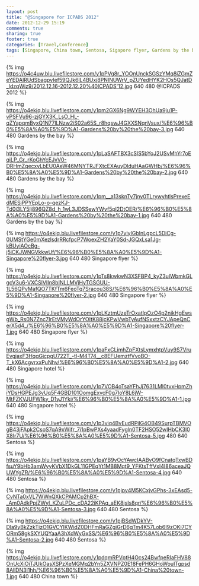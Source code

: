 ```yaml
---
layout: post
title: "@Singapore for ICPADS 2012"
date: 2012-12-29 15:19
comments: true
sharing: true
footer: true
categories: [Travel,Conference]
tags: [Singapore, China town, Sentosa, Sigapore flyer, Gardens by the bay]
---
```


{% img https://o4c4uw.blu.livefilestore.com/y1pPVg8r_YOOnUnckSGSzYMq8iZGmZeYEDAlRUdSbagpvIef59QJk6lL4BUxj8PNINUWrV_pZUYedHYK2HOs5QJatD_ldzqWiz9/2012.12.16-2012.12.20%40ICPADS'12.jpg 640 480 @ICPADS 2012 %}

<!-- more -->

{% img https://o4ekjq.blu.livefilestore.com/y1pm2GX6Ng9WYEH3OhUa9ju1P-vPSFVu96-zjGYX3K_LsO_HL-qZYapqmByxQ1N77lLNzw2iS02a65S_r8hqswJ4GXXSNqnVsux/%E6%96%B0%E5%8A%A0%E5%9D%A1-Gardens%20by%20the%20bay-3.jpg 640 480 Gardens by the bay %}

{% img https://o4ekjq.blu.livefilestore.com/y1pLaSAFTBX3cSlS5bYoJ2USvMhYr7oEqiLP_Gr_rKoGhYcEJvV0-DRHmZqecxyLbEU0AeW46MNYTRJFXtcEXAuyDlduHAaGWHb/%E6%96%B0%E5%8A%A0%E5%9D%A1-Gardens%20by%20the%20bay-2.jpg 640 480 Gardens by the bay %}

{% img https://o4ekjq.blu.livefilestore.com/y1pm__a13sknTy7jny0TLrywyhtlsPrexeEdMESjPPYEpLo-o-qezKJ-Td0i3LY5lj896QZ8d_h_1wL3JDSSewYWvf5pl2DtOER/%E6%96%B0%E5%8A%A0%E5%9D%A1-Gardens%20by%20the%20bay-1.jpg 640 480 Gardens by the bay %}

{% img https://o4ekjq.blu.livefilestore.com/y1p7yiyIGblnLgpcL5DiCg-0UMStYGe0mXezlsdrRRcfpcP7WoexZH2YaY0Sd-JGQxLsa1Jg-kBUyiAOcBg-j5iCKJWNGVkkwUf/%E6%96%B0%E5%8A%A0%E5%9D%A1-Singapore%20flyer-3.jpg 640 480 Singapore flyer %}

{% img https://o4ekjq.blu.livefilestore.com/y1pTs8kwkwN3XSFBP4_kyZ3ulWbmkGLgcV3u6-VXCSlVIIn8bINLLMVjHyTGSGUU-1L56QPvMafQO7TKfTm6FeoTq7Sracou38S/%E6%96%B0%E5%8A%A0%E5%9D%A1-Singapore%20flyer-2.jpg 640 480 Singapore flyer %}

{% img https://o4ekjq.blu.livefilestore.com/y1pLKztmUzeTrOxatIpOzO4p2nikHgEwsgWb_Rs0N7Znc7IrEtVMyWdOrYOItK88jcKPwVwbTyAufNSxxtzCYJApeQnCerX5d4_/%E6%96%B0%E5%8A%A0%E5%9D%A1-Singapore%20flyer-1.jpg 640 480 Singapore flyer %}

{% img https://o4ekjq.blu.livefilestore.com/y1paFxCLimhZpFXtsLymxhtpVuy9S7VruEvgjaxF3HqgGjcpgU722T_-tl-M4T74__c8EFUemztfVvoBO-T_kX6AcgvrxxPuNhv/%E6%96%B0%E5%8A%A0%E5%9D%A1-2.jpg 640 480 Singapore hotel %}

{% img https://o4ekjq.blu.livefilestore.com/y1p7VOB4oTsaYFhJj7631LMl0tvxHpmZhiYDsHGPEJg3vUq5F4GBD101OomgExvcF0g7IoY8L6jW-MtFZKVJUFW1ky_D1yJ1Yki/%E6%96%B0%E5%8A%A0%E5%9D%A1-1.jpg 640 480 Singapore hotel %}

{% img https://o4ekjq.blu.livefilestore.com/y1p3viq4BvEudRPjlG4OB49SurpTBMVOgB43jFApk2CsoS7qA9xWifr_7i1pBwPXs4yaadFygln0TF2HSO52wIHbCK3l0X8Ir7U/%E6%96%B0%E5%8A%A0%E5%9D%A1-Sentosa-5.jpg 480 640 Sentosa %}

{% img https://o4ekjq.blu.livefilestore.com/y1paYB9vOcYAwcIAABvO9fCnatqTxwBDfsuY9bHb3amWyyKVbX1DkGL11GPEqYt1MB8Mqt9_YFKtsTffVxI4I86aceaJQUWYgZR/%E6%96%B0%E5%8A%A0%E5%9D%A1-Sentosa-4.jpg 640 480 Sentosa %}

{% img https://o4ekjq.blu.livefilestore.com/y1pjpy4M5KCxjvGPhs-3xEAsd5-CvNTa0xVL7WWnQXkCPAMCp2hBX-_Am0AdkPpjZWyl_KZuLPDc_cDA22iKPAq_aEK8jsIs8qr/%E6%96%B0%E5%8A%A0%E5%9D%A1-Sentosa-3.jpg 640 480 Sentosa %}

{% img https://o4ekjq.blu.livefilestore.com/y1pjBSdWDkYV-Dla9yBkZzkTizO1GVCYlKWidZ0DHFmRaGZgiGrD6gTm4K57Lob6I9zOKi7CYORm58gkSXYUQYaaA3hXdWyGxSS/%E6%96%B0%E5%8A%A0%E5%9D%A1-Sentosa-2.jpg 640 480 Sentosa %}

{% img https://o4ekjq.blu.livefilestore.com/y1pdqmRPVptH4Ocs24BwfpeRIaFHV88OnUcXiOiTJUkOasXSPzXeMGMq2bYn5ZXVNPZ0E18FePH6GHoWouITgpsd8AllDN3I1hh/%E6%96%B0%E5%8A%A0%E5%9D%A1-China%20town-1.jpg 640 480 China town %}